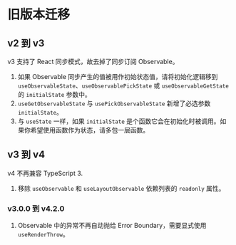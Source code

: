 # 旧版本迁移

## v2 到 v3

v3 支持了 React 同步模式，故去掉了同步订阅 Observable。

1. 如果 Observable 同步产生的值被用作初始状态值，请将初始化逻辑移到 `useObservableState`、`useObservablePickState` 或 `useObservableGetState` 的 `initialState` 参数中。
2. `useGetObservableState` 与 `usePickObservableState` 新增了必选参数 `initialState`。
3. 与 `useState` 一样，如果 `initialState` 是个函数它会在初始化时被调用。如果你希望使用函数作为状态，请多包一层函数。

## v3 到 v4

v4 不再兼容 TypeScript 3.

1. 移除 `useObservable` 和 `useLayoutObservable` 依赖列表的 `readonly` 属性。

### v3.0.0 到 v4.2.0

1. Observable 中的异常不再自动抛给 Error Boundary，需要显式使用 `useRenderThrow`。
